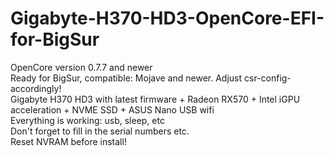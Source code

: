 # Gigabyte-H370-HD3-OpenCore-EFI-for-BigSur
OpenCore version 0.7.7 and newer<br>
Ready for BigSur, compatible: Mojave and newer. Adjust csr-config-accordingly!<br>
Gigabyte H370 HD3 with latest firmware + Radeon RX570 + Intel iGPU acceleration + NVME SSD + ASUS Nano USB wifi<br>
Everything is working: usb, sleep, etc<br>
Don't forget to fill in the serial numbers etc.<br>
Reset NVRAM before install!<br>
